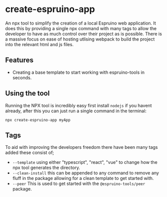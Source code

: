 # create-espruino-app

An npx tool to simplify the creation of a local Espruino web application. It does this by providing a single npx command with many tags to allow the developer to have as much control over their project as is possible. There is a massive focus on ease of hosting utlising webpack to build the project into the relevant html and js files.

## Features

- Creating a base template to start working with espruino-tools in seconds.

## Using the tool

Running the NPX tool is incredibly easy first install `nodejs` if you havent already, after this you can just run a single command in the terminal:

```
npx create-espruino-app myApp
```

## Tags

To aid with improving the developers freedom there have been many tags added these consist of;

- `--template` using either "typescript", "react", "vue" to change how the npx tool generates the directory.
- `--clean-install` this can be appended to any command to remove any fluff in the package allowing for a clean template to get started with.
- `--peer` This is used to get started with the `@espruino-tools/peer` package.
